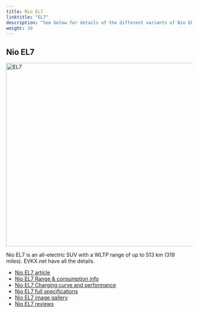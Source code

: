 ```yaml
---
title: Nio EL7
linktitle: "EL7"
description: "See below for details of the different variants of Nio EL7"
weight: 30
---
```

## Nio EL7

<a href="/models/nio/el7/el7/"><img src="https://media.evkx.net/multimedia/models/nio/el7/el7/main_1_st.jpg" width="800" height="497" alt="EL7" ></a>

Nio EL7 is an all-electric SUV with a WLTP range of up to 513 km (319 miles). EVKX.net have all the details. 

- [Nio EL7 article](/models/nio/el7/el7/)
- [Nio EL7 Range & consumption info](/models/nio/el7/el7//rangeandconsumption)
- [Nio EL7 Charging curve and performance](/models/nio/el7/el7//chargingcurve)
- [Nio EL7 full specifications](/models/nio/el7/el7//specifications)
- [Nio EL7 image gallery](/models/nio/el7/el7//gallery)
- [Nio EL7 reviews](/models/nio/el7/el7//reviews)

